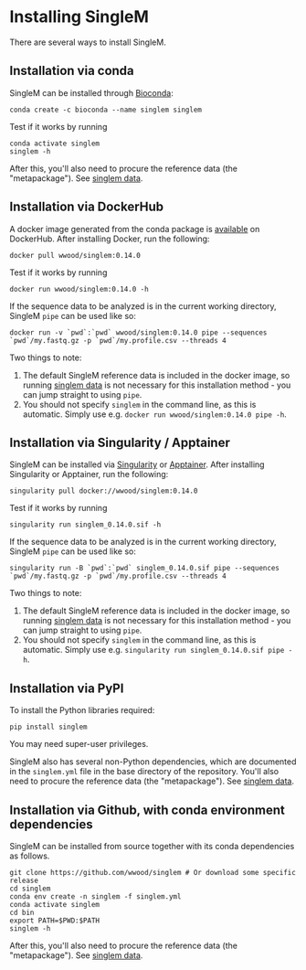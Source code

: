 # Installing SingleM

There are several ways to install SingleM. 

## Installation via conda
SingleM can be installed through [Bioconda](https://anaconda.org/bioconda/singlem):

```
conda create -c bioconda --name singlem singlem
``` 

Test if it works by running
```
conda activate singlem
singlem -h
```
After this, you'll also need to procure the reference data (the "metapackage"). See [singlem data](/tools/data).


## Installation via DockerHub
A docker image generated from the conda package is [available](https://hub.docker.com/r/wwood/singlem) on DockerHub. After installing Docker, run the following:
```
docker pull wwood/singlem:0.14.0
```

Test if it works by running
```
docker run wwood/singlem:0.14.0 -h
```

If the sequence data to be analyzed is in the current working directory, SingleM `pipe` can be used like so:
```
docker run -v `pwd`:`pwd` wwood/singlem:0.14.0 pipe --sequences `pwd`/my.fastq.gz -p `pwd`/my.profile.csv --threads 4
```
Two things to note:

1. The default SingleM reference data is included in the docker image, so running [singlem data](/tools/data) is not necessary for this installation method - you can jump straight to using `pipe`.
2. You should not specify `singlem` in the command line, as this is automatic. Simply use e.g. `docker run wwood/singlem:0.14.0 pipe -h`.


## Installation via Singularity / Apptainer
SingleM can be installed via [Singularity](https://sylabs.io/singularity/) or [Apptainer](https://apptainer.org). After installing Singularity or Apptainer, run the following:
```
singularity pull docker://wwood/singlem:0.14.0
```

Test if it works by running
```
singularity run singlem_0.14.0.sif -h
```

If the sequence data to be analyzed is in the current working directory, SingleM `pipe` can be used like so:
```
singularity run -B `pwd`:`pwd` singlem_0.14.0.sif pipe --sequences `pwd`/my.fastq.gz -p `pwd`/my.profile.csv --threads 4
```
Two things to note:

1. The default SingleM reference data is included in the docker image, so running [singlem data](/tools/data) is not necessary for this installation method - you can jump straight to using `pipe`.
2. You should not specify `singlem` in the command line, as this is automatic. Simply use e.g. `singularity run singlem_0.14.0.sif pipe -h`.


## Installation via PyPI
To install the Python libraries required:
```
pip install singlem
```
You may need super-user privileges.

SingleM also has several non-Python dependencies, which are documented in the `singlem.yml` file in the base directory of the repository. You'll also need to procure the reference data (the "metapackage"). See [singlem data](/tools/data).


## Installation via Github, with conda environment dependencies
SingleM can be installed from source together with its conda dependencies as follows.

```
git clone https://github.com/wwood/singlem # Or download some specific release
cd singlem
conda env create -n singlem -f singlem.yml
conda activate singlem
cd bin
export PATH=$PWD:$PATH
singlem -h
```

After this, you'll also need to procure the reference data (the "metapackage"). See [singlem data](/tools/data).